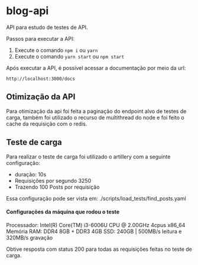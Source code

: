 # blog-api

API para estudo de testes de API.

Passos para executar a API:

1. Execute o comando `npm i` ou `yarn`
2. Execute o comando `yarn start` ou `npm start`

Após executar a API, é possível acessar a documentação por meio da url:

```
http://localhost:3000/docs
```

## Otimização da API

Para otimização da api foi feita a paginação do endpoint alvo de testes de carga, também foi utilizado o recurso de multithread do node e foi feito o cache da requisição com o redis.

## Teste de carga

Para realizar o teste de carga foi utilizado o artillery com a seguinte configuração:

- duração: 10s
- Requisições por segundo 3250
- Trazendo 100 Posts por requisição

Essa configuração pode ser vista em: ./scripts/load_tests/find_posts.yaml

#### Configurações da máquina que rodou o teste

Processador: Intel(R) Core(TM) i3-6006U CPU @ 2.00GHz 4cpus x86_64
Memória RAM: DDR4 8GB + DDR3 4GB
SSD: 240GB | 500MB/s leitura e 320MB/s gravação

Obtive resposta com status 200 para todas as requisições feitas no teste de carga.
